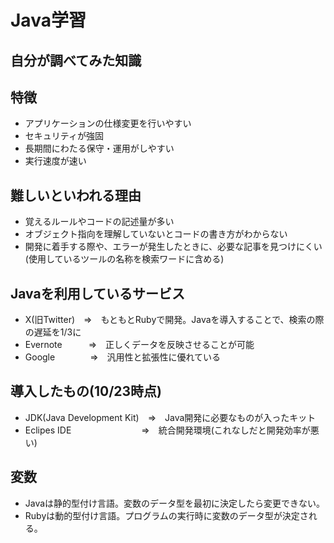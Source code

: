 # Java学習
自分が調べてみた知識
---
## 特徴
 - アプリケーションの仕様変更を行いやすい
 - セキュリティが強固
 - 長期間にわたる保守・運用がしやすい
 - 実行速度が速い

## 難しいといわれる理由
 - 覚えるルールやコードの記述量が多い
 - オブジェクト指向を理解していないとコードの書き方がわからない
 - 開発に着手する際や、エラーが発生したときに、必要な記事を見つけにくい(使用しているツールの名称を検索ワードに含める)

## Javaを利用しているサービス
 - X(旧Twitter)　⇒　もともとRubyで開発。Javaを導入することで、検索の際の遅延を1/3に
 - Evernote　　　⇒　正しくデータを反映させることが可能
 - Google　　　　⇒　汎用性と拡張性に優れている

## 導入したもの(10/23時点)
 - JDK(Java Development Kit)　⇒　Java開発に必要なものが入ったキット
 - Eclipes IDE　　　　　　　　⇒　統合開発環境(これなしだと開発効率が悪い)

## 変数
 - Javaは静的型付け言語。変数のデータ型を最初に決定したら変更できない。
 - Rubyは動的型付け言語。プログラムの実行時に変数のデータ型が決定される。
